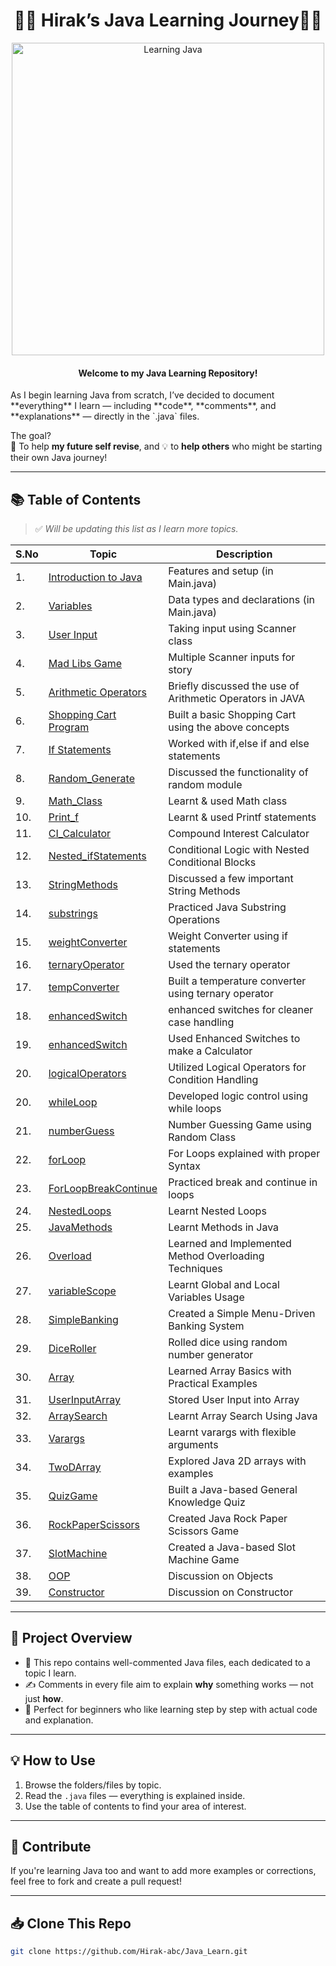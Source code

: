 <h1 align="center">🧑‍💻 Hirak’s Java Learning Journey🧑‍💻</h1>

<p align="center">
  <img src="https://media.giphy.com/media/qgQUggAC3Pfv687qPC/giphy.gif" alt="Learning Java" width="500">
</p>


<h4 align="center">Welcome to my Java Learning Repository!</h4> 
As I begin learning Java from scratch, I’ve decided to document **everything** I learn — including **code**, **comments**, and **explanations** — directly in the `.java` files.

The goal?  
📘 To help **my future self revise**, and 💡 to **help others** who might be starting their own Java journey!

---

## 📚 Table of Contents

> ✅ *Will be updating this list as I learn more topics.*

| S.No | Topic               | Description                        |
|------|---------------------|------------------------------------|
| 1.   | [Introduction to Java](#) | Features and setup (in Main.java)      |
| 2.   | [Variables](#)           | Data types and declarations  (in Main.java)      |
| 3.   | [User Input](#)          | Taking input using Scanner class  |
| 4.   | [Mad Libs Game](#)          | Multiple Scanner inputs for story  |
| 5.   | [Arithmetic Operators](#)          | Briefly discussed the use of Arithmetic Operators in JAVA  |
| 6.   | [Shopping Cart Program](#)          | Built a basic Shopping Cart using the above concepts   |
| 7.   | [If Statements](#)          | Worked with if,else if and else statements   |
| 8.   | [Random_Generate](#)          | Discussed the functionality of random module   |
| 9.   | [Math_Class](#)          | Learnt & used Math class  |
| 10.   | [Print_f](#)          | Learnt & used Printf statements  |
| 11.   | [CI_Calculator](#)          | Compound Interest Calculator  |
| 12.   | [Nested_ifStatements](#)          | Conditional Logic with Nested Conditional Blocks  |
| 13.   | [StringMethods](#)          | Discussed a few important String Methods  |
| 14.   | [substrings](#)          | Practiced Java Substring Operations  |
| 15.   | [weightConverter](#)          | Weight Converter using if statements  |
| 16.   | [ternaryOperator](#)          | Used the ternary operator  |
| 17.   | [tempConverter](#)          | Built a temperature converter using ternary operator  |
| 18.   | [enhancedSwitch](#)          | enhanced switches for cleaner case handling |
| 19.   | [enhancedSwitch](#)          | Used Enhanced Switches to make a Calculator |
| 20.   | [logicalOperators](#)          | Utilized Logical Operators for Condition Handling |
| 20.   | [whileLoop](#)          | Developed logic control using while loops |
| 21.   | [numberGuess](#)          | Number Guessing Game using Random Class |
| 22.   | [forLoop](#)          | For Loops explained with proper Syntax |
| 23.   | [ForLoopBreakContinue](#)          | Practiced break and continue in loops |
| 24.   | [NestedLoops](#)          | Learnt Nested Loops  |
| 25.   | [JavaMethods](#)          | Learnt Methods in Java  |
| 26.   | [Overload](#)          | Learned and Implemented Method Overloading Techniques  |
| 27.   | [variableScope](#)          | Learnt Global and Local Variables Usage  |
| 28.   | [SimpleBanking](#)          | Created a Simple Menu-Driven Banking System  |
| 29.   | [DiceRoller](#)          | Rolled dice using random number generator  |
| 30.   | [Array](#)          | Learned Array Basics with Practical Examples  |
| 31.   | [UserInputArray](#)          | Stored User Input into Array |
| 32.   | [ArraySearch](#)          | Learnt Array Search Using Java |
| 33.   | [Varargs](#)          | Learnt varargs with flexible arguments |
| 34.   | [TwoDArray](#)          | Explored Java 2D arrays with examples |
| 35.   | [QuizGame](#)          | Built a Java-based General Knowledge Quiz |
| 36.   | [RockPaperScissors](#)          | Created Java Rock Paper Scissors Game |
| 37.   | [SlotMachine](#)          | Created a Java-based Slot Machine Game |
| 38.   | [OOP](#)          | Discussion on Objects |
| 39.   | [Constructor](#)          | Discussion on Constructor |
---

## 🧭 Project Overview

- 📂 This repo contains well-commented Java files, each dedicated to a topic I learn.
- ✍️ Comments in every file aim to explain **why** something works — not just **how**.
- 📘 Perfect for beginners who like learning step by step with actual code and explanation.

---

## 💡 How to Use

1. Browse the folders/files by topic.
2. Read the `.java` files — everything is explained inside.
3. Use the table of contents to find your area of interest.

---

## 🤝 Contribute

If you're learning Java too and want to add more examples or corrections, feel free to fork and create a pull request!

---

## 📥 Clone This Repo

```bash
git clone https://github.com/Hirak-abc/Java_Learn.git
